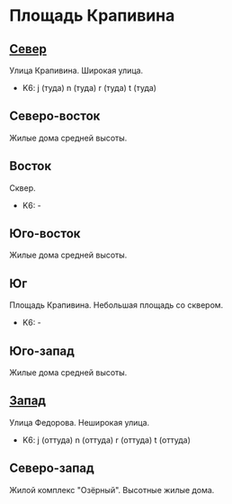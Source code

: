 # Площадь Крапивина

## [Север](./10370090.md)

Улица Крапивина.
Широкая улица.

* K6:   j (туда)    n (туда)    r (туда)    t (туда)

## Северо-восток

Жилые дома средней высоты.

## Восток

Сквер.

* K6:   -

## Юго-восток

Жилые дома средней высоты.

## Юг

Площадь Крапивина.
Небольшая площадь со сквером.

* K6:   -

## Юго-запад

Жилые дома средней высоты.

## [Запад](./10360100.md)

Улица Федорова.
Неширокая улица.

* K6:   j (оттуда)  n (оттуда)  r (оттуда)  t (оттуда)

## Северо-запад

Жилой комплекс "Озёрный".
Высотные жилые дома.
